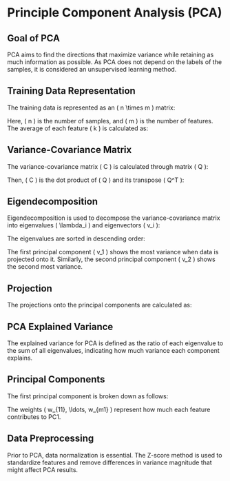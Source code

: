 # Principle Component Analysis (PCA)

## Goal of PCA

PCA aims to find the directions that maximize variance while retaining as much information as possible. As PCA does not depend on the labels of the samples, it is considered an unsupervised learning method.

## Training Data Representation

The training data is represented as an \( n \times m \) matrix:


Here, \( n \) is the number of samples, and \( m \) is the number of features. The average of each feature \( k \) is calculated as:


## Variance-Covariance Matrix

The variance-covariance matrix \( C \) is calculated through matrix \( Q \):


Then, \( C \) is the dot product of \( Q \) and its transpose \( Q^T \):


## Eigendecomposition

Eigendecomposition is used to decompose the variance-covariance matrix into eigenvalues \( \lambda_i \) and eigenvectors \( v_i \):


The eigenvalues are sorted in descending order:


The first principal component \( v_1 \) shows the most variance when data is projected onto it. Similarly, the second principal component \( v_2 \) shows the second most variance.

## Projection

The projections onto the principal components are calculated as:


## PCA Explained Variance

The explained variance for PCA is defined as the ratio of each eigenvalue to the sum of all eigenvalues, indicating how much variance each component explains.


## Principal Components

The first principal component is broken down as follows:


The weights \( w_{11}, \ldots, w_{m1} \) represent how much each feature contributes to PC1.

## Data Preprocessing

Prior to PCA, data normalization is essential. The Z-score method is used to standardize features and remove differences in variance magnitude that might affect PCA results.

